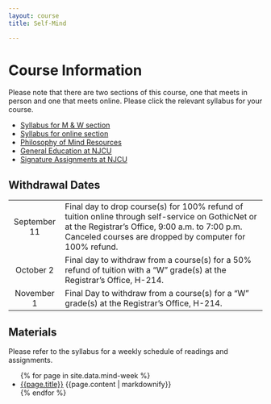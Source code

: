 ```yaml
---
layout: course
title: Self-Mind

---
```


# Course Information

Please note that there are two sections of this course, one that meets in person and one that meets online. Please click the relevant syllabus for your course. 
+ [Syllabus for M & W section](Syllabus.pdf)
+ [Syllabus for online section](SyllabusFO.pdf)
+ [Philosophy of Mind Resources](/mind/resources)
+ [General Education at NJCU](http://www.njcu.edu/department/general-education)
+ [Signature Assignments at NJCU](http://www.njcu.edu/academics/general-education/signature-assignment-information-students)

## Withdrawal Dates

|         |     | 
| :-------------: | ------------- | 
| September 11 | Final day to drop course(s) for 100% refund of tuition online through self-service on GothicNet or at the Registrar’s Office, 9:00 a.m. to 7:00 p.m. Canceled courses are dropped by computer for 100% refund. |
| October 2 | Final day to withdraw from a course(s) for a 50% refund of tuition with a “W” grade(s) at the Registrar’s Office, H-214. |
| November 1  | Final Day to withdraw from a course(s) for a “W” grade(s) at the Registrar’s Office, H-214.|

## Materials

Please refer to the syllabus for a weekly schedule of readings and assignments. 

<ul>
  {% for page in site.data.mind-week %}
    <li>
     <a href="{{site.baseurl}}/mind/{{page.folder}}/">{{page.title}}</a>
      {{page.content | markdownify}}
    </li>
  {% endfor %}
</ul>
